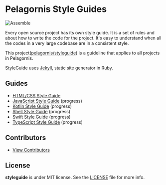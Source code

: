 # Pelagornis Style Guides

![Assemble](https://img.shields.io/badge/project-assemble-green.svg?colorA=303033&colorB=F2F562&label=Pelagornis)

Every open source project has its own style guide.
It is a set of rules and about how to write the code for the project.
It's easy to understand when all the codes in a very large codebase are in a consistent style.

This project([pelagornis/styleguide](https://github.com/pelagornis/styleguide)) is a guideline that applies to all projects in Pelagornis.

StyleGuide uses [Jekyll](https://jekyllrb.com), static site generator in Ruby.

## Guides
- [HTML/CSS Style Guide](https://pelagornis.github.io/styleguide/htmlcss/)
- [JavaScript Style Guide](https://pelagornis.github.io/styleguide/javascript/) (progress)
- [Kotlin Style Guide](https://pelagornis.github.io/styleguide/kotlin/) (progress)
- [Shell Style Guide](https://pelagornis.github.io/styleguide/shell/) (progress)
- [Swift Style Guide](https://pelagornis.github.io/styleguide/swift/) (progress)
- [TypeScript Style Guide](https://pelagornis.github.io/styleguide/typescript/) (progress)


## Contributors

- [View Contributors](https://github.com/pelagornis/styleguide/graphs/contributors)

## License 

**styleguide** is under MIT license. See the [LICENSE](LICENSE) file for more info.

